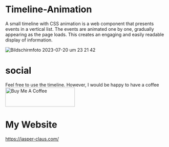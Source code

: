 # Timeline-Animation
A small timeline with CSS animation is a web component that presents events in a vertical list. 
The events are animated one by one, gradually appearing as the page loads. This creates an engaging and easily readable display of information.

![Bildschirmfoto 2023-07-20 um 23 21 42](https://github.com/Jasper-Claus/Timeline-Animation/assets/97516104/001f1604-dabe-4e4e-a2cd-eddbf0550b8e)

# social
Feel free to use the timeline. However, I would be happy to have a coffee
<br>
<a href="https://www.buymeacoffee.com/jasperclau1" target="_blank"><img src="https://cdn.buymeacoffee.com/buttons/v2/default-yellow.png" alt="Buy Me A Coffee" style="height: 60px !important;width: 217px !important;" ></a>
<br>
# My Website
https://jasper-claus.com/
